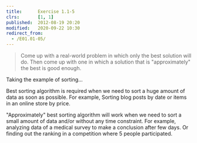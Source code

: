 ```yaml
---
title:      Exercise 1.1-5
clrs:       [1, 1]
published:  2012-08-19 20:20
modified:   2020-09-22 10:30
redirect_from:
  - /E01.01-05/
---
```


> Come up with a real-world problem in which only the best solution will do. Then come up with one in which a solution that is "approximately" the best is good enough.

Taking the example of sorting...

Best sorting algorithm is required when we need to sort a huge amount of data as soon as possible. For example, Sorting blog posts by date or items in an online store by price.

"Approximately" best sorting algorithm will work when we need to sort a small amount of data and/or without any time constraint. For example, analyzing data of a medical survey to make a conclusion after few days. Or finding out the ranking in a competition where 5 people participated.
